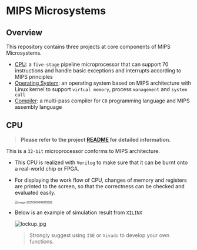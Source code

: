 # MIPS Microsystems

## Overview

This repository contains three projects at core components of MIPS Microsystems.

* [CPU](https://github.com/SilenceX12138/MIPS-Microsystems/tree/master/CPU): a `five-stage` pipeline microprocessor that can support 70 instructions and handle basic exceptions and interrupts according to MIPS principles
* [Operating System](https://github.com/SilenceX12138/MIPS-Microsystems/tree/master/Operating%20System): an operating system based on MIPS architecture with Linux kernel to support `virtual memory`, process `management` and `system call`
* [Compiler](https://github.com/SilenceX12138/MIPS-Microsystems/tree/master/Compiler): a multi-pass compiler for `C0` programming language and MIPS assembly language

## CPU

> **Please refer to the project [README](https://github.com/SilenceX12138/MIPS-Microsystems/tree/master/CPU) for detailed information.**

This is a `32-bit` microprocessor conforms to MIPS architecture.

* This CPU is realized with `Verilog` to make sure that it can be burnt onto a real-world chip or FPGA.

* For displaying the work flow of CPU, changes of memory and registers are printed to the screen, so that the correctness can be checked and evaluated easily.

  <img src="https://i.loli.net/2021/09/09/xk1jZbHDrUfSKFz.png" alt="image-20210909094513682" style="zoom:50%;" />

* Below is an example of simulation result from `XILINX`

  ![lockup.jpg](https://forums.xilinx.com/t5/image/serverpage/image-id/45181i8D2B03B232CCA497/image-size/original?v=1.0&px=-1)

  > Strongly suggest using `ISE` or `Vivado` to develop your own functions.